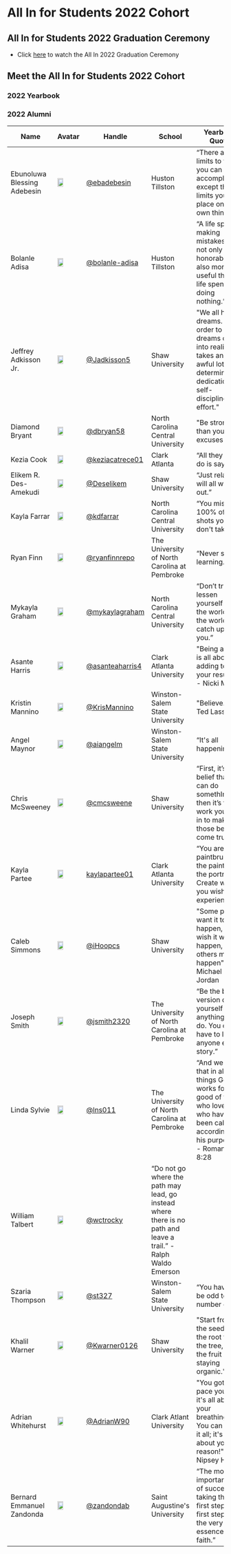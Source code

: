 # All In for Students 2022 Cohort

## All In for Students 2022 Graduation Ceremony 
- Click [here](https://www.youtube.com/channel/UC0Au0bMgyOpUM9WKm29G95w) to watch the All In 2022 Graduation Ceremony

## Meet the All In for Students 2022 Cohort

### 2022 Yearbook

### 2022 Alumni

Name |Avatar| Handle| School|Yearbook Quote
--- | --- | --- | ---| ---
Ebunoluwa Blessing Adebesin|<img src="https://user-images.githubusercontent.com/70516588/169829466-4ca54989-f718-445a-aa04-6182d6538823.jpg" width=50% height=50%>|[@ebadebesin](https://github.com/ebadebesin)| Huston Tillston| “There are no limits to what you can accomplish, except the limits you place on your own thinking.”
Bolanle Adisa|<img src="https://user-images.githubusercontent.com/70516588/169829246-76b2c1cf-a3ad-43b4-b558-58d2f1e1fd39.jpg" width=50% height=50%>  |[@bolanle-adisa](https://github.com/@bolanle-adisa)| Huston Tillston| “A life spent making mistakes is not only more honorable but also more useful than a life spent doing nothing.”
Jeffrey Adkisson Jr.| <img src="https://user-images.githubusercontent.com/70516588/169830127-da4f261a-86c4-451a-900c-991a03a1b12c.jpg" width=50% height=50%>|[@Jadkisson5](https://github.com/Jadkisson5)| Shaw University| "We all have dreams. But in order to make dreams come into reality, it takes an awful lot of determination, dedication, self-discipline, and effort."
Diamond Bryant|<img src="https://user-images.githubusercontent.com/70516588/169833771-8d02755b-d1e1-48af-ad90-da84f951eceb.jpg" width=50% height=50%> |[@dbryan58](https://github.com/@dbryan58)|North Carolina Central University| "Be stronger than your excuses
Kezia Cook| <img src="https://user-images.githubusercontent.com/70516588/169834113-03bda065-1be7-4dbe-a605-1d12555f2001.jpg" width=50% height=50%> |[@keziacatrece01](https://github.com/keziacatrece01)|Clark Atlanta| “All they can do is say no.”
Elikem R. Des-Amekudi|<img src="https://user-images.githubusercontent.com/70516588/169832513-4cb27800-cb3f-46da-8e72-1f7caaad840a.jpg" width=50% height=50%>|[@Deselikem](https://github.com/Deselikem)|Shaw University| “Just relax; it will all work out.”
Kayla Farrar|<img src="https://user-images.githubusercontent.com/70516588/169893511-a4191467-e4c8-4289-82ac-2e7b2db98b10.png" width=50% height=50%> |[@kdfarrar](https://github.com/kdfarrar)|North Carolina Central University| “You miss 100% of the shots you don't take.”
Ryan Finn| <img src="https://user-images.githubusercontent.com/70516588/169832980-79121e60-0e7f-47cb-be8a-936aecbe1ee3.jpg" width=50% height=50%> |[@ryanfinnrepo](https://github.com/ryanfinnrepo)|The University of North Carolina at Pembroke| “Never stop learning.”
Mykayla Graham|<img src="https://user-images.githubusercontent.com/70516588/169834399-989e1352-f7c7-4fba-93e8-3adb6b372010.jpg" width=50% height=50%> |[@mykaylagraham](https://github.com/mykaylagrahamhttps)|North Carolina Central University| “Don’t try to lessen yourself for the world; let the world catch up to you.”
Asante Harris|<img src="https://user-images.githubusercontent.com/70516588/169834728-81d1677f-d03e-4170-b584-3abc9a7b7787.jpg" width=50% height=50%> |[@asanteaharris4](https://github.com/asanteaharris4)|Clark Atlanta University| "Being a boss is all about adding to your resume" - Nicki Minaj
Kristin Mannino|<img src="https://user-images.githubusercontent.com/70516588/169835084-a948a2c5-61dc-49ae-9348-8fc669ebcd2d.jpg" width=50% height=50%> |[@KrisMannino](https://github.com/KrisMannino)|Winston-Salem State University| "Believe." - Ted Lasso
Angel Maynor|<img src="https://user-images.githubusercontent.com/70516588/169833212-c8d8409c-b244-4052-aa55-d0e634ed1716.jpg" width=50% height=50%> |[@aiangelm](https://github.com/aiangelm) |Winston-Salem State University| “It's all happening.”
Chris McSweeney|<img src="https://user-images.githubusercontent.com/70516588/169833613-08994db1-3970-4168-9548-a4c24bc4dea6.jpg" width=50% height=50%>|[@cmcsweene](https://github.com/cmcsweene)|Shaw University| “First, it’s the belief that you can do somethIng, then it’s the work you put in to make those beliefs come true.” 
Kayla Partee|<img src="https://user-images.githubusercontent.com/70516588/169835494-4afb73d2-e437-4628-b583-ca1f0e701e68.jpg" width=50% height=50%> |[kaylapartee01](https://github.com/kaylapartee01)|Clark Atlanta University| “You are the paintbrush, the paint, and the portrait. Create what you wish to experience.”
Caleb Simmons|<img src="https://user-images.githubusercontent.com/70516588/169835737-c3fc069b-d214-4dfe-a3e6-fc55236d98e6.jpg" width=50% height=50%>| [@iHoopcs](https://github.com/https://github.com/iHoopcs)|Shaw University| "Some people want it to happen, some wish it would happen, others make it happen" - Michael Jordan
Joseph Smith|<img src="https://user-images.githubusercontent.com/70516588/169836269-baa9d9f3-f86d-48db-bcb0-2049b4896168.jpg" width=50% height=50%> |[@jsmith2320](https://github.com/jsmith2320)|The University of North Carolina at Pembroke| “Be the best version of yourself in anything you do. You don't have to live anyone else's story.”
Linda Sylvie| <img src="PICTURE" width=50% height=50%> |[@lns011](https://github.com/lns011)|The University of North Carolina at Pembroke|“And we know that in all things God works for the good of those who love him, who have been called according to his purpose.” - Romans 8:28
William Talbert| <img src="https://user-images.githubusercontent.com/70516588/169841496-22dadbdd-d225-4300-8112-95da8d322083.jpg" width=50% height=50%> |[@wctrocky](https://github.com/wctrocky)|“Do not go where the path may lead, go instead where there is no path and leave a trail.” - Ralph Waldo Emerson
Szaria Thompson|<img src="https://user-images.githubusercontent.com/70516588/169837685-5bf49955-fb1c-4131-a0ac-eca87ee27b02.jpg" width=50% height=50%> |[@st327](https://github.com/st327)|Winston-Salem State University|“You have to be odd to be number one.”
Khalil Warner|<img src="PHOTO" width=50% height=50%> |[@Kwarner0126](https://github.com/GitHub/Kwarner0126)|Shaw University|"Start from the seed to the root from the tree, to the fruit of staying organic."
Adrian Whitehurst|<img src="https://user-images.githubusercontent.com/70516588/169837451-5622e29d-5720-4d97-a0a9-407ff9399b20.jpg" width=50% height=50%> |[@AdrianW90](https://github.com/GitHub/AdrianW90)|Clark Atlant University|"You got to pace yourself; it's all about your breathing. You can have it all; it's all about your reason!" - Nipsey Hussle
Bernard Emmanuel Zandonda|<img src="https://user-images.githubusercontent.com/70516588/169837508-2356c003-e123-4d53-b3f5-09884f0fa0b9.jpg" width=50% height=50%> |[@zandondab](https://github.com/GitHub/zandondab)|Saint Augustine's University|“The most important part of success is taking that first step; that first step is the very essence of faith.”

